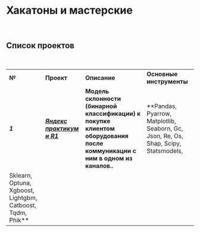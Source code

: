 # Хакатоны и мастерские

&nbsp;

## Список проектов

&nbsp;

|     |     |     |     |
| --- | --- | --- | --- |
| **№** | **Проект** | **Описание** | **Основные инструменты** |
| ***1*** | [***Яндекс практикум и R1***](https://github.com/AVKopt/Hacatons/tree/main/Яндекс%20практикум%20и%20R1) | **Модель склонности (бинарной классификации) к покупке клиентом оборудования после коммуникации с ним в одном из каналов..** | **Pandas, Pyarrow, Matplotlib, Seaborn, Gc, Json, Re, Os, Shap, Scipy, Statsmodels, 
Sklearn, Optuna, Xgboost, Lightgbm, Catboost, Tqdm, Phik** |